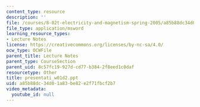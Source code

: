 ```yaml
---
content_type: resource
description: ''
file: /courses/8-02t-electricity-and-magnetism-spring-2005/a85b88dc34d01a83be82e2f71fbcf2b7_presentati_w01d2.ppt
file_type: application/msword
learning_resource_types:
- Lecture Notes
license: https://creativecommons.org/licenses/by-nc-sa/4.0/
ocw_type: OCWFile
parent_title: Lecture Notes
parent_type: CourseSection
parent_uid: 8c57fc19-927d-cd77-b384-2f8eed1c0daf
resourcetype: Other
title: presentati_w01d2.ppt
uid: a85b88dc-34d0-1a83-be82-e2f71fbcf2b7
video_metadata:
  youtube_id: null
---
```


